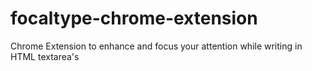 focaltype-chrome-extension
==========================

Chrome Extension to enhance and focus your attention while writing in HTML textarea's